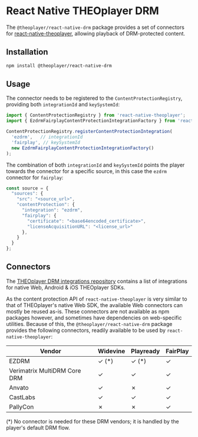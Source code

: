 # React Native THEOplayer DRM

The `@theoplayer/react-native-drm` package provides a set of connectors for [react-native-theoplayer](https://github.com/THEOplayer/react-native-theoplayer),
allowing playback of DRM-protected content.

## Installation

```sh
npm install @theoplayer/react-native-drm
```

## Usage

The connector needs to be registered to the `ContentProtectionRegistry`, providing both
`integrationId` and `keySystemId`:

```typescript
import { ContentProtectionRegistry } from 'react-native-theoplayer';
import { EzdrmFairplayContentProtectionIntegrationFactory } from 'react-native-theoplayer-drm';

ContentProtectionRegistry.registerContentProtectionIntegration(
  'ezdrm',   // integrationId
  'fairplay', // keySystemId
  new EzdrmFairplayContentProtectionIntegrationFactory()
);
```

The combination of both `integrationId` and `keySystemId` points the player towards the connector
for a specific source, in this case the `ezdrm` connector for `fairplay`:

```typescript
const source = {
  "sources": {
    "src": "<source_url>",
    "contentProtection": {
      "integration": "ezdrm",
      "fairplay": {
        "certificate": "<base64encoded_certificate>",
        "licenseAcquisitionURL": "<license_url>"
      },
    }
  }
};
```

## Connectors

The [THEOplayer DRM integrations repository](https://github.com/THEOplayer/samples-drm-integration)
contains a list of integrations for native Web, Android & iOS THEOplayer SDKs.

As the content protection API of `react-native-theoplayer` is very similar to that of
THEOplayer's native Web SDK, the available Web connectors can mostly be reused as-is.
These connectors are not available as npm packages however, and sometimes have dependencies on web-specific
utilities. Because of this, the `@theoplayer/react-native-drm` package provides
the following connectors, readily available to be used by `react-native-theoplayer`:

| Vendor                       | Widevine    | Playready   | FairPlay |
|------------------------------|-------------|-------------|----------|
| EZDRM                        | &check; (*) | &check; (*) | &check;  |
| Verimatrix MultiDRM Core DRM | &check;     | &check;     | &check;  |
| Anvato                       | &check;     | &cross;     | &check;  |
| CastLabs                     | &check;     | &check;     | &check;  |
| PallyCon                     | &cross;     | &cross;     | &check;  |

(*) No connector is needed for these DRM vendors; it is handled by the player's default DRM flow.
